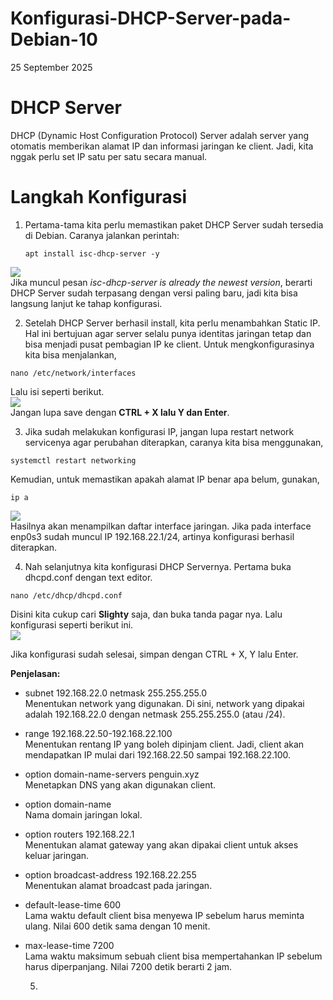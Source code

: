 # Konfigurasi-DHCP-Server-pada-Debian-10
25 September 2025  

# DHCP Server
  DHCP (Dynamic Host Configuration Protocol) Server adalah server yang otomatis memberikan alamat IP dan informasi jaringan ke client. Jadi, kita nggak perlu set IP satu per satu secara manual.  
    
# Langkah Konfigurasi  
  1. Pertama-tama kita perlu memastikan paket DHCP Server sudah tersedia di Debian. Caranya jalankan perintah:

         apt install isc-dhcp-server -y
![](IMAGES/)  
    Jika muncul pesan *isc-dhcp-server is already the newest version*, berarti DHCP Server sudah terpasang dengan versi paling baru, jadi kita bisa langsung lanjut ke tahap konfigurasi.  
      
  2. Setelah DHCP Server berhasil install, kita perlu menambahkan Static IP. Hal ini bertujuan agar server selalu punya identitas jaringan tetap dan bisa menjadi pusat pembagian IP ke client. Untuk mengkonfigurasinya kita bisa menjalankan,  

    nano /etc/network/interfaces
  Lalu isi seperti berikut.  
![](IMAGES/)  
  Jangan lupa save dengan **CTRL + X lalu Y dan Enter**.  
    
  3. Jika sudah melakukan konfigurasi IP, jangan lupa restart network servicenya agar perubahan diterapkan, caranya kita bisa menggunakan,  
    
    systemctl restart networking
  Kemudian, untuk memastikan apakah alamat IP benar apa belum, gunakan,  

    ip a
![](IMAGES/)  
  Hasilnya akan menampilkan daftar interface jaringan. Jika pada interface enp0s3 sudah muncul IP 192.168.22.1/24, artinya konfigurasi berhasil diterapkan.  
    
  4. Nah selanjutnya kita konfigurasi DHCP Servernya. Pertama buka dhcpd.conf dengan text editor.

    nano /etc/dhcp/dhcpd.conf
  Disini kita cukup cari **Slighty** saja, dan buka tanda pagar nya. Lalu konfigurasi seperti berikut ini.  
![](IMAGES/)  
  
  Jika konfigurasi sudah selesai, simpan dengan CTRL + X, Y lalu Enter.  
    
**Penjelasan:**
- subnet 192.168.22.0 netmask 255.255.255.0  
    Menentukan network yang digunakan. Di sini, network yang dipakai adalah 192.168.22.0 dengan netmask 255.255.255.0 (atau /24).  
- range 192.168.22.50-192.168.22.100  
    Menentukan rentang IP yang boleh dipinjam client. Jadi, client akan mendapatkan IP mulai dari 192.168.22.50 sampai 192.168.22.100.  
- option domain-name-servers penguin.xyz  
    Menetapkan DNS yang akan digunakan client.  
- option domain-name  
    Nama domain jaringan lokal.  
- option routers 192.168.22.1  
    Menentukan alamat gateway yang akan dipakai client untuk akses keluar jaringan.  
- option broadcast-address 192.168.22.255  
    Menentukan alamat broadcast pada jaringan.  
- default-lease-time 600  
    Lama waktu default client bisa menyewa IP sebelum harus meminta ulang. Nilai 600 detik sama dengan 10 menit.  
- max-lease-time 7200  
    Lama waktu maksimum sebuah client bisa mempertahankan IP sebelum harus diperpanjang. Nilai 7200 detik berarti 2 jam.
  
  5. 
